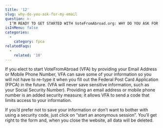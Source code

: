 ```yaml
---
title: '12'
slug: why-do-you-ask-for-my-email
question: >-
  I’M READY TO GET STARTED WITH VoteFromAbroad.org: WHY DO YOU ASK FOR MY EMAIL ADDRESS OR MOBILE PHONE NUMBER? WHAT IS AN “ANONYMOUS SESSION”?
isInMenu: false
categories:
  - 
    category: fpca
relatedFaqs:
  - 
    related: '10'
---
```

If you elect to start VoteFromAbroad (VFA) by providing your Email Address or Mobile Phone Number, VFA can save some of your information so you will not have to re-type it when you fill out the Federal Post Card Application (FPCA) in the future. (VFA will never save sensitive information, such as your Social Security Number). Providing an email address or mobile phone number is an added security measure; it allows VFA to send a code that limits access to your information.

If you’d prefer not to save your information or don’t want to bother with using a security code, just click on “start an anonymous session”. You’ll get right to the form and, when you close the website, all data will be deleted.